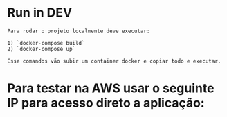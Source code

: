 # Run in DEV

    Para rodar o projeto localmente deve executar:

    1) `docker-compose build`
    2) `docker-compose up`

    Esse comandos vão subir um container docker e copiar todo e executar.

# Para testar na AWS usar o seguinte IP para acesso direto a aplicação:
